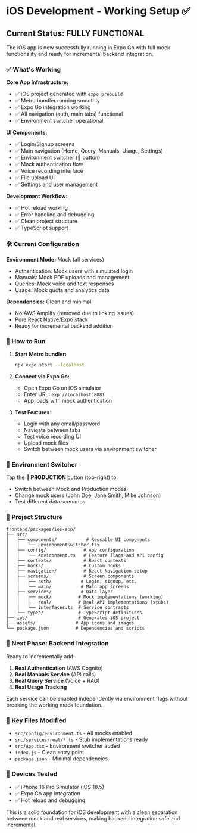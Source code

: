 # iOS Development - Working Setup ✅

## Current Status: FULLY FUNCTIONAL

The iOS app is now successfully running in Expo Go with full mock functionality and ready for incremental backend integration.

### ✅ What's Working

**Core App Infrastructure:**
- ✅ iOS project generated with `expo prebuild`
- ✅ Metro bundler running smoothly
- ✅ Expo Go integration working
- ✅ All navigation (auth, main tabs) functional
- ✅ Environment switcher operational

**UI Components:**
- ✅ Login/Signup screens
- ✅ Main navigation (Home, Query, Manuals, Usage, Settings)
- ✅ Environment switcher (🔧 button)
- ✅ Mock authentication flow
- ✅ Voice recording interface
- ✅ File upload UI
- ✅ Settings and user management

**Development Workflow:**
- ✅ Hot reload working
- ✅ Error handling and debugging
- ✅ Clean project structure
- ✅ TypeScript support

### 🛠 Current Configuration

**Environment Mode:** Mock (all services)
- Authentication: Mock users with simulated login
- Manuals: Mock PDF uploads and management
- Queries: Mock voice and text responses
- Usage: Mock quota and analytics data

**Dependencies:** Clean and minimal
- No AWS Amplify (removed due to linking issues)
- Pure React Native/Expo stack
- Ready for incremental backend addition

### 📱 How to Run

1. **Start Metro bundler:**
   ```bash
   npx expo start --localhost
   ```

2. **Connect via Expo Go:**
   - Open Expo Go on iOS simulator
   - Enter URL: `exp://localhost:8081`
   - App loads with mock authentication

3. **Test Features:**
   - Login with any email/password
   - Navigate between tabs
   - Test voice recording UI
   - Upload mock files
   - Switch between mock users via environment switcher

### 🔄 Environment Switcher

Tap the **🔧 PRODUCTION** button (top-right) to:
- Switch between Mock and Production modes
- Change mock users (John Doe, Jane Smith, Mike Johnson)
- Test different data scenarios

### 📁 Project Structure

```
frontend/packages/ios-app/
├── src/
│   ├── components/           # Reusable UI components
│   │   └── EnvironmentSwitcher.tsx
│   ├── config/              # App configuration
│   │   └── environment.ts   # Feature flags and API config
│   ├── contexts/            # React contexts
│   ├── hooks/               # Custom hooks
│   ├── navigation/          # React Navigation setup
│   ├── screens/             # Screen components
│   │   ├── auth/           # Login, signup, etc.
│   │   └── main/           # Main app screens
│   ├── services/           # Data layer
│   │   ├── mock/          # Mock implementations (working)
│   │   ├── real/          # Real API implementations (stubs)
│   │   └── interfaces.ts  # Service contracts
│   └── types/             # TypeScript definitions
├── ios/                   # Generated iOS project
├── assets/               # App icons and images
└── package.json          # Dependencies and scripts
```

### 🚀 Next Phase: Backend Integration

Ready to incrementally add:
1. **Real Authentication** (AWS Cognito)
2. **Real Manuals Service** (API calls)
3. **Real Query Service** (Voice + RAG)
4. **Real Usage Tracking**

Each service can be enabled independently via environment flags without breaking the working mock foundation.

### 🔧 Key Files Modified

- `src/config/environment.ts` - All mocks enabled
- `src/services/real/*.ts` - Stub implementations ready
- `src/App.tsx` - Environment switcher added
- `index.js` - Clean entry point
- `package.json` - Minimal dependencies

### 📱 Devices Tested
- ✅ iPhone 16 Pro Simulator (iOS 18.5)
- ✅ Expo Go app integration
- ✅ Hot reload and debugging

This is a solid foundation for iOS development with a clean separation between mock and real services, making backend integration safe and incremental.
